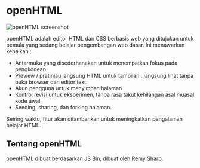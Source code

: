 # openHTML

![openHTML screenshot](https://github.com/thomaspark/openhtml/raw/master/images/screenshot.png)

openHTML adalah editor HTML dan CSS berbasis web yang ditujukan untuk pemula yang sedang belajar pengembangan web dasar. Ini menawarkan kebaikan :

* Antarmuka yang disederhanakan untuk menempatkan fokus pada pengkodean.
* Preview / pratinjau langsung HTML untuk tampilan . langsung lihat tanpa buka browser dan editor text.
* Akun pengguna untuk menyimpan halaman
* Kontrol revisi untuk eksperimen,  tanpa rasa takut kehilangan asal muasal kode awal.
* Seeding, sharing, dan forking  halaman.

Seiring waktu, fitur akan ditambahkan untuk meningkatkan pengalaman belajar HTML.

## Tentang openHTML

openHTML dibuat berdasarkan [JS Bin](https://github.com/remy/jsbin), dibuat oleh [Remy Sharp](http://remysharp.com).
